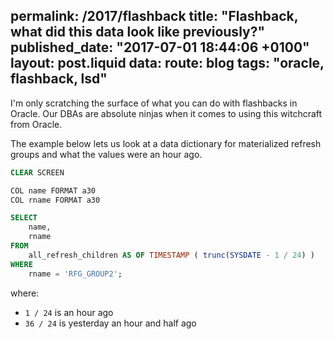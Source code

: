 permalink: /2017/flashback
title: "Flashback, what did this data look like previously?"
published_date: "2017-07-01 18:44:06 +0100"
layout: post.liquid
data:
  route: blog
  tags: "oracle, flashback, lsd"
---
I'm only scratching the surface of what you can do with flashbacks in Oracle. 
Our DBAs are absolute ninjas when it comes to using this witchcraft from Oracle.

The example below lets us look at a data dictionary for materialized refresh
groups and what the values were an hour ago.

```sql
CLEAR SCREEN

COL name FORMAT a30
COL rname FORMAT a30

SELECT
    name,
    rname
FROM
    all_refresh_children AS OF TIMESTAMP ( trunc(SYSDATE - 1 / 24) )
WHERE
    rname = 'RFG_GROUP2';
```

where:

 - `1 / 24` is an hour ago
 - `36 / 24` is yesterday an hour and half ago
